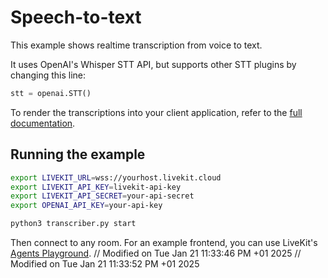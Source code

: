 # Speech-to-text

This example shows realtime transcription from voice to text.

It uses OpenAI's Whisper STT API, but supports other STT plugins by changing this line:

```python
stt = openai.STT()
```

To render the transcriptions into your client application, refer to the [full documentation](https://docs.livekit.io/agents/voice-agent/transcriptions/).

## Running the example

```bash
export LIVEKIT_URL=wss://yourhost.livekit.cloud
export LIVEKIT_API_KEY=livekit-api-key
export LIVEKIT_API_SECRET=your-api-secret
export OPENAI_API_KEY=your-api-key

python3 transcriber.py start
```

Then connect to any room. For an example frontend, you can use LiveKit's [Agents Playground](https://agents-playground.livekit.io/).
// Modified on Tue Jan 21 11:33:46 PM +01 2025
// Modified on Tue Jan 21 11:33:52 PM +01 2025

